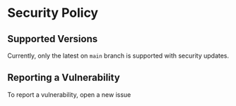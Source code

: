 # Security Policy

## Supported Versions

Currently, only the latest on `main` branch is supported with security updates.

## Reporting a Vulnerability

To report a vulnerability, open a new issue
